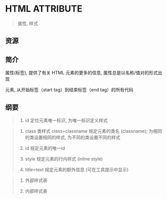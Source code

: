 # HTML ATTRIBUTE

> 属性, 样式

## 资源


## 简介

属性(标签), 提供了有关 HTML 元素的更多的信息, 属性总是以名称/值对的形式出现

元素, 从开始标签（start tag）到结束标签（end tag）的所有代码


## 纲要

> 1. id   定位元素唯一标识, 为唯一标识定义样式

> 1. class 类样式 class=classname  规定元素的类名 (classname); 为相同的类设置相同的样式, 为不同的类设置不同的样式
>
> 2. id    规定元素的唯一id
>
> 3. style 规定元素的行内样式 (inline style)
>
> 4. title=text  规定元素的额外信息 (可在工具提示中显示)

> 1. 外部样式表 <link rel="stylesheet" type="text/css" href="mystyle.css">
>
> 2. 内部样式表 <style> 标签定义内部样式表
>
> 3. 内联样式   style 样式属性

- style 定义样式
- link  引用资源


> 1. display hidden


